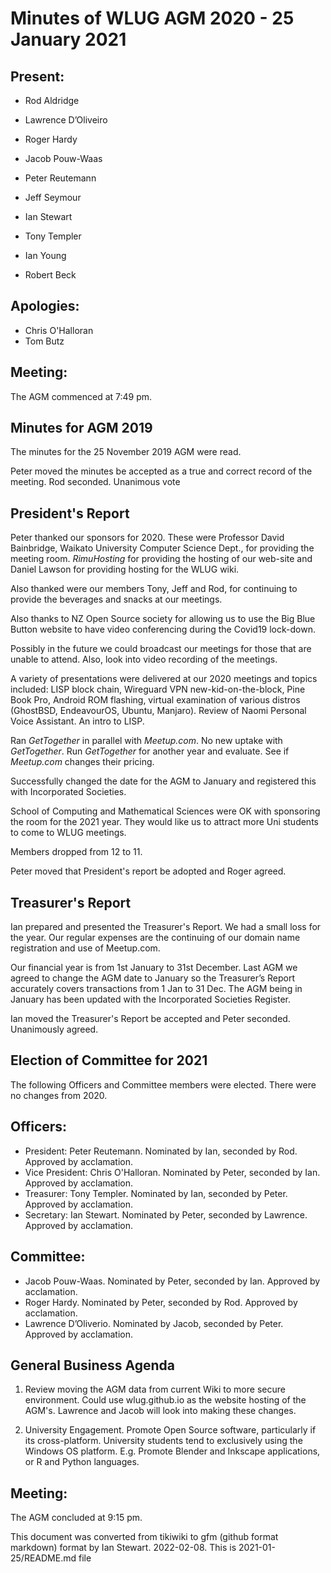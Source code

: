 # Minutes of WLUG AGM 2020 - 25 January 2021

## Present:

- Rod Aldridge
- Lawrence D’Oliveiro
- Roger Hardy
- Jacob Pouw-Waas
- Peter Reutemann
- Jeff Seymour
- Ian Stewart
- Tony Templer
- Ian Young

- Robert Beck

## Apologies:

- Chris O'Halloran
- Tom Butz

## Meeting:

The AGM commenced at 7:49 pm.

## Minutes for AGM 2019

The minutes for the 25 November 2019 AGM were read.

Peter moved the minutes be accepted as a true and correct record of the
meeting. Rod seconded. Unanimous vote

## President's Report

Peter thanked our sponsors for 2020. These were Professor David
Bainbridge, Waikato University Computer Science Dept., for providing the
meeting room. *RimuHosting* for providing the hosting of our web-site and
Daniel Lawson for providing hosting for the WLUG wiki.

Also thanked were our members Tony, Jeff and Rod, for continuing to
provide the beverages and snacks at our meetings.

Also thanks to NZ Open Source society for allowing us to use the Big
Blue Button website to have video conferencing during the Covid19
lock-down.

Possibly in the future we could broadcast our meetings for those that
are unable to attend. Also, look into video recording of the meetings.

A variety of presentations were delivered at our 2020 meetings and
topics included: LISP block chain, Wireguard VPN new-kid-on-the-block,
Pine Book Pro, Android ROM flashing, virtual examination of various
distros (GhostBSD, EndeavourOS, Ubuntu, Manjaro). Review of Naomi
Personal Voice Assistant. An intro to LISP.

Ran *GetTogether* in parallel with *Meetup.com*. No new uptake with
*GetTogether*. Run *GetTogether* for another year and evaluate. See if
*Meetup.com* changes their pricing.

Successfully changed the date for the AGM to January and registered this
with Incorporated Societies.

School of Computing and Mathematical Sciences were OK with sponsoring
the room for the 2021 year. They would like us to attract more Uni
students to come to WLUG meetings.

Members dropped from 12 to 11.

Peter moved that President's report be adopted and Roger agreed.

## Treasurer's Report

Ian prepared and presented the Treasurer's Report. We had a small loss
for the year. Our regular expenses are the continuing of our domain name
registration and use of Meetup.com.

Our financial year is from 1st January to 31st December. Last AGM we
agreed to change the AGM date to January so the Treasurer’s Report
accurately covers transactions from 1 Jan to 31 Dec. The AGM being in
January has been updated with the Incorporated Societies Register.

Ian moved the Treasurer's Report be accepted and Peter seconded.
Unanimously agreed.

## Election of Committee for 2021

The following Officers and Committee members were elected. There were no
changes from 2020.

## Officers:

  - President: Peter Reutemann. Nominated by Ian, seconded by Rod.
    Approved by acclamation.
  - Vice President: Chris O'Halloran. Nominated by Peter, seconded by
    Ian. Approved by acclamation.
  - Treasurer: Tony Templer. Nominated by Ian, seconded by Peter.
    Approved by acclamation.
  - Secretary: Ian Stewart. Nominated by Peter, seconded by Lawrence.
    Approved by acclamation.

## Committee:

  - Jacob Pouw-Waas. Nominated by Peter, seconded by Ian. Approved by
    acclamation.
  - Roger Hardy. Nominated by Peter, seconded by Rod. Approved by
    acclamation.
  - Lawrence D’Oliverio. Nominated by Jacob, seconded by Peter. Approved
    by acclamation.

## General Business Agenda

1. Review moving the AGM data from current Wiki to more secure
environment. Could use wlug.github.io as the website hosting of the
AGM's. Lawrence and Jacob will look into making these changes.

2. University Engagement. Promote Open Source software, particularly if
its cross-platform. University students tend to exclusively using the
Windows OS platform. E.g. Promote Blender and Inkscape applications, or
R and Python languages.

## Meeting:

The AGM concluded at 9:15 pm.


This document was converted from tikiwiki to gfm (github format markdown) format by Ian Stewart. 2022-02-08.
This is 2021-01-25/README.md file
